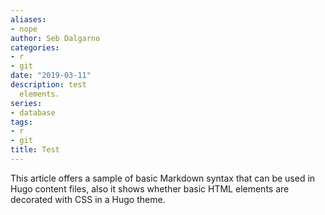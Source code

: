 ```yaml
---
aliases:
- nope
author: Seb Dalgarno
categories:
- r
- git
date: "2019-03-11"
description: test
  elements.
series:
- database
tags:
- r
- git
title: Test
---
```


This article offers a sample of basic Markdown syntax that can be used in Hugo content files, also it shows whether basic HTML elements are decorated with CSS in a Hugo theme.
<!--more-->

